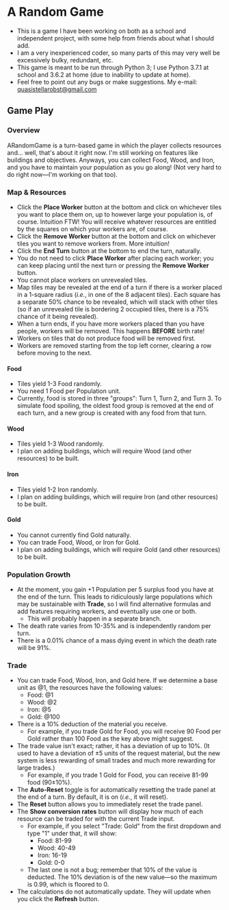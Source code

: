 # A Random Game
* This is a game I have been working on both as a school and independent project, with some help from friends about what I should add.
* I am a very inexperienced coder, so many parts of this may very well be excessively bulky, redundant, etc.
* This game is meant to be run through Python 3; I use Python 3.7.1 at school and 3.6.2 at home (due to inability to update at home).
* Feel free to point out any bugs or make suggestions. My e-mail: quasistellarobst@gmail.com

## Game Play
### Overview
ARandomGame is a turn-based game in which the player collects resources and... well, that's about it right now. I'm still working on features like buildings and objectives. Anyways, you can collect Food, Wood, and Iron, and you have to maintain your population as you go along! (Not very hard to do right now—I'm working on that too).
### Map & Resources
* Click the **Place Worker** button at the bottom and click on whichever tiles you want to place them on, up to however large your population is, of course. Intuition FTW! You will receive whatever resources are entitled by the squares on which your workers are, of course.
* Click the **Remove Worker** button at the bottom and click on whichever tiles you want to remove workers from. More intuition!
* Click the **End Turn** button at the bottom to end the turn, naturally.
* You do not need to click **Place Worker** after placing each worker; you can keep placing until the next turn or pressing the **Remove Worker** button.
* You cannot place workers on unrevealed tiles.
* Map tiles may be revealed at the end of a turn if there is a worker placed in a 1-square radius (*i.e.*, in one of the 8 adjacent tiles). Each square has a separate 50% chance to be revealed, which will stack with other tiles (so if an unrevealed tile is bordering 2 occupied tiles, there is a 75% chance of it being revealed).
* When a turn ends, if you have more workers placed than you have people, workers will be removed. This happens **BEFORE** birth rate!
* Workers on tiles that do not produce food will be removed first.
* Workers are removed starting from the top left corner, clearing a row before moving to the next.
#### Food
* Tiles yield 1-3 Food randomly.
* You need 1 Food per Population unit.
* Currently, food is stored in three "groups": Turn 1, Turn 2, and Turn 3. To simulate food spoiling, the oldest food group is removed at the end of each turn, and a new group is created with any food from that turn.
#### Wood
* Tiles yield 1-3 Wood randomly.
* I plan on adding buildings, which will require Wood (and other resources) to be built.
#### Iron
* Tiles yield 1-2 Iron randomly.
* I plan on adding buildings, which will require Iron (and other resources) to be built.
#### Gold
* You cannot currently find Gold naturally.
* You can trade Food, Wood, or Iron for Gold.
* I plan on adding buildings, which will require Gold (and other resources) to be built.
### Population Growth
* At the moment, you gain +1 Population per 5 surplus food you have at the end of the turn. This leads to ridiculously large populations which may be sustainable with **Trade**, so I will find alternative formulas and add features requiring workers, and eventually use one or both.
  * This will probably happen in a separate branch.
* The death rate varies from 10-35% and is independently random per turn.
* There is a 0.01% chance of a mass dying event in which the death rate will be 91%.
### Trade
* You can trade Food, Wood, Iron, and Gold here. If we determine a base unit as @1, the resources have the following values:
  * Food: @1
  * Wood: @2
  * Iron: @5
  * Gold: @100
* There is a 10% deduction of the material you receive.
  * For example, if you trade Gold for Food, you will receive 90 Food per Gold rather than 100 Food as the key above might suggest.
* The trade value isn't exact; rather, it has a deviation of up to 10%. (It used to have a deviation of ±5 units of the request material, but the new system is less rewarding of small trades and much more rewarding for large trades.)
  * For example, if you trade 1 Gold for Food, you can receive 81-99 food (90±10%).
* The **Auto-Reset** toggle is for automatically resetting the trade panel at the end of a turn. By default, it is on (*i.e.*, it will reset).
* The **Reset** button allows you to immediately reset the trade panel.
* The **Show conversion rates** button will display how much of each resource can be traded for with the current Trade input.
  * For example, if you select "Trade: Gold" from the first dropdown and type "1" under that, it will show:
    * Food: 81-99
    * Wood: 40-49
    * Iron: 16-19
    * Gold: 0-0
  * The last one is not a bug; remember that 10% of the value is deducted. The 10% deviation is of the new value—so the maximum is 0.99, which is floored to 0.
* The calculations do not automatically update. They will update when you click the **Refresh** button.
